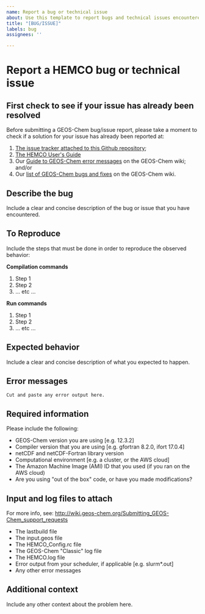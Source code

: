 ```yaml
---
name: Report a bug or technical issue
about: Use this template to report bugs and technical issues encountered while using HEMCO.
title: "[BUG/ISSUE]"
labels: bug
assignees: ''

---
```


# Report a HEMCO bug or technical issue

## First check to see if your issue has already been resolved
Before submitting a GEOS-Chem bug/issue report, please take a moment to check if a solution for your issue has already been reported at:

1. [The issue tracker attached to this Github repository](https://github.com/geoschem/hemco/issues);
2. [The HEMCO User's Guide](http://wiki.geos-chem.org/The_HEMCO_User's_Guide)
2. Our [Guide to GEOS-Chem error messages](http://wiki.geos-chem.org/Guide_to_GEOS-Chem_error_messages) on the GEOS-Chem wiki; and/or
3. Our [list of GEOS-Chem bugs and fixes](http://wiki.geos-chem.org/Bugs_and_fixes) on the GEOS-Chem wiki.

## Describe the bug
Include a clear and concise description of the bug or issue that you have encountered.

## To Reproduce
Include the steps that must be done in order to reproduce the observed behavior:

**Compilation commands**
1. Step 1
2. Step 2
3. ... etc ...

**Run commands**
1. Step 1
2. Step 2
3. ... etc ...

## Expected behavior
Include a clear and concise description of what you expected to happen.

## Error messages
```
Cut and paste any error output here.
```

## Required information
Please include the following:
 - GEOS-Chem version you are using [e.g. 12.3.2]
 - Compiler version that you are using [e.g. gfortran 8.2.0, ifort 17.0.4] 
 - netCDF and netCDF-Fortran library version
 - Computational environment [e.g. a cluster, or the AWS cloud]
 - The Amazon Machine Image (AMI) ID that you used (if you ran on the AWS cloud)
 - Are you using "out of the box" code, or have you made modifications?

## Input and log files to attach
For more info, see: http://wiki.geos-chem.org/Submitting_GEOS-Chem_support_requests
 - The lastbuild file
 - The input.geos file
 - The HEMCO_Config.rc file
 - The GEOS-Chem "Classic" log file
 - The HEMCO.log file
 - Error output from your scheduler, if applicable [e.g. slurm*.out]
 - Any other error messages

## Additional context
Include any other context about the problem here.
